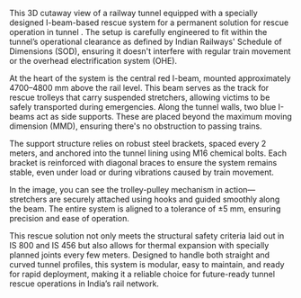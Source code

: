 This 3D cutaway view of a railway tunnel equipped with a specially designed I-beam-based rescue system for a permanent solution for rescue operation in tunnel . The setup is carefully engineered to fit within the tunnel’s operational clearance as defined by Indian Railways' Schedule of Dimensions (SOD), ensuring it doesn't interfere with regular train movement or the overhead electrification system (OHE).

At the heart of the system is the central red I-beam, mounted approximately 4700–4800 mm above the rail level. This beam serves as the track for rescue trolleys that carry suspended stretchers, allowing victims to be safely transported during emergencies. Along the tunnel walls, two blue I-beams act as side supports. These are placed beyond the maximum moving dimension (MMD), ensuring there's no obstruction to passing trains.

The support structure relies on robust steel brackets, spaced every 2 meters, and anchored into the tunnel lining using M16 chemical bolts. Each bracket is reinforced with diagonal braces to ensure the system remains stable, even under load or during vibrations caused by train movement.

In the image, you can see the trolley-pulley mechanism in action—stretchers are securely attached using hooks and guided smoothly along the beam. The entire system is aligned to a tolerance of ±5 mm, ensuring precision and ease of operation.

This rescue solution not only meets the structural safety criteria laid out in IS 800 and IS 456 but also allows for thermal expansion with specially planned joints every few meters. Designed to handle both straight and curved tunnel profiles, this system is modular, easy to maintain, and ready for rapid deployment, making it a reliable choice for future-ready tunnel rescue operations in India’s rail network.
